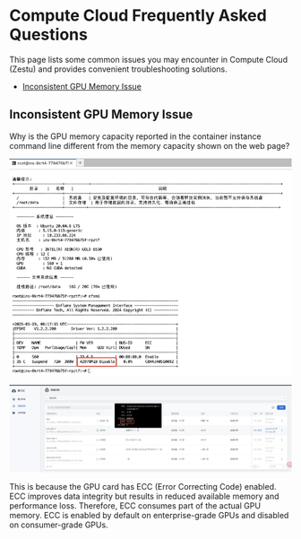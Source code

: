 # Compute Cloud Frequently Asked Questions

This page lists some common issues you may encounter in Compute Cloud (Zestu) and provides convenient troubleshooting solutions.

- [Inconsistent GPU Memory Issue](#GPUMemory)

## Inconsistent GPU Memory Issue <a id="GPUMemory" />

Why is the GPU memory capacity reported in the container instance command line different from the memory capacity shown on the web page?

![GPU Memory Output](./images/faq1.png)

![Web Page GPU Memory](./images/faq2.png)

This is because the GPU card has ECC (Error Correcting Code) enabled. ECC improves data integrity but results in reduced available memory and performance loss. Therefore, ECC consumes part of the actual GPU memory. ECC is enabled by default on enterprise-grade GPUs and disabled on consumer-grade GPUs.
